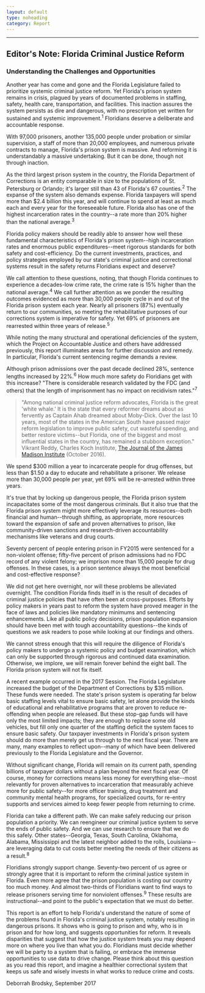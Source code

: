 ```yaml
---
layout: default
type: noheading
category: Report
---
```

 <hr class="section-heading-spacer">
   <div class="clearfix"></div>

<h2 id="note" class="offset">Editor's Note: Florida Criminal Justice Reform</h2>
<h3>Understanding the Challenges and Opportunities</h3>

Another year has come and gone and the Florida Legislature failed to prioritize systemic criminal justice reform. Yet Florida's prison system remains in crisis, plagued by years of documented problems in staffing, safety, health care, transportation, and facilities. This inaction assures the system persists as dire and dangerous, with no prescription yet written for sustained and systemic improvement.<sup>1</sup> Floridians deserve a deliberate and accountable response.

With 97,000 prisoners, another 135,000 people under probation or similar supervision, a staff of more than 20,000 employees, and numerous private contracts to manage, Florida's prison system is massive. And reforming it is understandably a massive undertaking. But it can be done, though not through inaction.

As the third largest prison system in the country, the Florida Department of Corrections is an entity comparable in size to the populations of St. Petersburg or Orlando; it's larger still than 43 of Florida's 67 counties.<sup>2</sup> The expanse of the system also demands expense. Florida taxpayers will spend more than $2.4 billion this year, and will continue to spend at least as much each and every year for the foreseeable future. Florida also has one of the highest incarceration rates in the country--a rate more than 20% higher than the national average.<sup>3</sup>

Florida policy makers should be readily able to answer how well these fundamental characteristics of Florida's prison system--high incarceration rates and enormous public expenditures--meet rigorous standards for both safety and cost-efficiency. Do the current investments, practices, and policy strategies employed by our state's criminal justice and correctional systems result in the safety returns Floridians expect and deserve?

We call attention to these questions, noting, that though Florida continues to experience a decades-low crime rate, the crime rate is 15% higher than the national average.<sup>4</sup>  We call further attention as we ponder the resulting outcomes evidenced as more than 30,000 people cycle in and out of the Florida prison system each year. Nearly all prisoners (87%) eventually return to our communities, so meeting the rehabilitative purposes of our corrections system is imperative for safety.  Yet 69% of prisoners are rearrested within three years of release.<sup>5</sup>

While noting the many structural and operational deficiencies of the system, which the Project on Accountable Justice and others have addressed previously, this report illuminates areas for further discussion and remedy. In particular, Florida's current sentencing regime demands a review.

Although prison admissions over the past decade declined 28%, sentence lengths increased by 22%.<sup>6</sup> How much more safety do Floridians get with this increase? "There is considerable research validated by the FDC (and others) that the length of imprisonment has no impact on recidivism rates."<sup>7</sup>

> "Among national criminal justice reform advocates, Florida is the great 'white whale.' It is the state that every reformer dreams about as fervently as Captain Ahab dreamed about Moby-Dick. Over the last 10 years, most of the states in the American South have passed major reform legislation to improve public safety, cut wasteful spending, and better restore victims--but Florida, one of the biggest and most influential states in the country, has remained a stubborn exception." Vikrant Reddy, Charles Koch Institute, [The Journal of the James Madison Institute](https://www.jamesmadison.org/publications/detail/criminal-justice-reform-in-florida-2016-and-beyond) (October 2016).

We spend $300 million a year to incarcerate people for drug offenses, but less than $1.50 a day to educate and rehabilitate a prisoner. We release more than 30,000 people per year, yet 69% will be re-arrested within three years.

It's true that by locking up dangerous people, the Florida prison system incapacitates some of the most dangerous criminals.  But it also true that the Florida prison system might more effectively leverage its resources--both financial and human--through shifting, as appropriate, more resources toward the expansion of safe and proven alternatives to prison, like community-driven sanctions and research-driven accountability mechanisms like veterans and drug courts.

Seventy percent of people entering prison in FY2015 were sentenced for a non-violent offense; fifty-five percent of prison admissions had no FDC record of any violent felony; we imprison more than 15,000 people for drug offenses. In these cases, is a prison sentence always the most beneficial and cost-effective response?

We did not get here overnight, nor will these problems be alleviated overnight. The condition Florida finds itself in is the result of decades of criminal justice policies that have often been at cross-purposes. Efforts by policy makers in years past to reform the system have proved meager in the face of laws and policies like mandatory minimums and sentencing enhancements. Like all public policy decisions, prison population expansion should have been met with tough accountability questions--the kinds of questions we ask readers to pose while looking at our findings and others.

We cannot stress enough that this will require the diligence of Florida's policy makers to undergo a systemic policy and budget examination, which can only be supported through rigorous and continued data examination.  Otherwise, we implore, we will remain forever behind the eight ball. The Florida prison system will not fix itself.

A recent example occurred in the 2017 Session. The Florida Legislature increased the budget of the Department of Corrections by $35 million. These funds were needed. The state's prison system is operating far below basic staffing levels vital to ensure basic safety, let alone provide the kinds of educational and rehabilitative programs that are proven to reduce re-offending when people are released. But these stop-gap funds will have only the most limited impacts; they are enough to replace some old vehicles, but fill only one quarter of the staffing deficit the system faces to ensure basic safety. Our taxpayer investments in Florida's prison system should do more than merely get us through to the next fiscal year. There are many, many examples to reflect upon--many of which have been delivered previously to the Florida Legislature and the Governor.

Without significant change, Florida will remain on its current path, spending billions of taxpayer dollars without a plan beyond the next fiscal year. Of course, money for corrections means less money for everything else--most relevantly for proven alternatives to incarceration that measurably achieve more for public safety--for more officer training, drug treatment and community mental health programs, for specialized courts, for re-entry supports and services aimed to keep fewer people from returning to crime.

Florida can take a different path. We can make safely reducing our prison population a priority. We can reengineer our criminal justice system to serve the ends of public safety. And we can use research to ensure that we do this safely. Other states--Georgia, Texas, South Carolina, Oklahoma, Alabama, Mississippi and the latest neighbor added to the rolls, Louisiana--are leveraging data to cut costs better meeting the needs of their citizens as a result.<sup>8</sup>

Floridians strongly support change. Seventy-two percent of us agree or strongly agree that it is important to reform the criminal justice system in Florida. Even more agree that the prison population is costing our country too much money. And almost two-thirds of Floridians want to find ways to release prisoners serving time for nonviolent offenses.<sup>9</sup> These results are instructional--and point to the public's expectation that we must do better.

This report is an effort to help Florida's understand the nature of some of the problems found in Florida's criminal justice system, notably resulting in dangerous prisons. It shows who is going to prison and why, who is in prison and for how long, and suggests opportunities for reform. It reveals disparities that suggest that how the justice system treats you may depend more on where you live than what you do. Floridians must decide whether we will be party to a system that is failing, or embrace the immense opportunities to use data to drive change. Please think about this question as you read this report, and imagine a healthier correctional system that keeps us safe and wisely invests in what works to reduce crime and costs.

Deborrah Brodsky, September 2017

